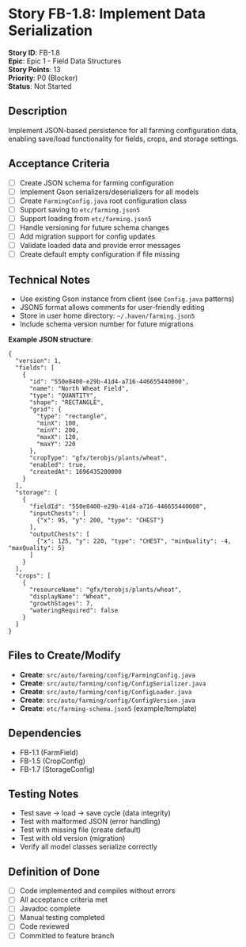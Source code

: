 # Story FB-1.8: Implement Data Serialization

**Story ID**: FB-1.8  
**Epic**: Epic 1 - Field Data Structures  
**Story Points**: 13  
**Priority**: P0 (Blocker)  
**Status**: Not Started  

## Description
Implement JSON-based persistence for all farming configuration data, enabling save/load functionality for fields, crops, and storage settings.

## Acceptance Criteria
- [ ] Create JSON schema for farming configuration
- [ ] Implement Gson serializers/deserializers for all models
- [ ] Create `FarmingConfig.java` root configuration class
- [ ] Support saving to `etc/farming.json5`
- [ ] Support loading from `etc/farming.json5`
- [ ] Handle versioning for future schema changes
- [ ] Add migration support for config updates
- [ ] Validate loaded data and provide error messages
- [ ] Create default empty configuration if file missing

## Technical Notes
- Use existing Gson instance from client (see `Config.java` patterns)
- JSON5 format allows comments for user-friendly editing
- Store in user home directory: `~/.haven/farming.json5`
- Include schema version number for future migrations

**Example JSON structure**:
```json5
{
  "version": 1,
  "fields": [
    {
      "id": "550e8400-e29b-41d4-a716-446655440000",
      "name": "North Wheat Field",
      "type": "QUANTITY",
      "shape": "RECTANGLE",
      "grid": {
        "type": "rectangle",
        "minX": 100,
        "minY": 200,
        "maxX": 120,
        "maxY": 220
      },
      "cropType": "gfx/terobjs/plants/wheat",
      "enabled": true,
      "createdAt": 1696435200000
    }
  ],
  "storage": [
    {
      "fieldId": "550e8400-e29b-41d4-a716-446655440000",
      "inputChests": [
        {"x": 95, "y": 200, "type": "CHEST"}
      ],
      "outputChests": [
        {"x": 125, "y": 220, "type": "CHEST", "minQuality": -4, "maxQuality": 5}
      ]
    }
  ],
  "crops": [
    {
      "resourceName": "gfx/terobjs/plants/wheat",
      "displayName": "Wheat",
      "growthStages": 7,
      "wateringRequired": false
    }
  ]
}
```

## Files to Create/Modify
- **Create**: `src/auto/farming/config/FarmingConfig.java`
- **Create**: `src/auto/farming/config/ConfigSerializer.java`
- **Create**: `src/auto/farming/config/ConfigLoader.java`
- **Create**: `src/auto/farming/config/ConfigVersion.java`
- **Create**: `etc/farming-schema.json5` (example/template)

## Dependencies
- FB-1.1 (FarmField)
- FB-1.5 (CropConfig)
- FB-1.7 (StorageConfig)

## Testing Notes
- Test save → load → save cycle (data integrity)
- Test with malformed JSON (error handling)
- Test with missing file (create default)
- Test with old version (migration)
- Verify all model classes serialize correctly

## Definition of Done
- [ ] Code implemented and compiles without errors
- [ ] All acceptance criteria met
- [ ] Javadoc complete
- [ ] Manual testing completed
- [ ] Code reviewed
- [ ] Committed to feature branch
